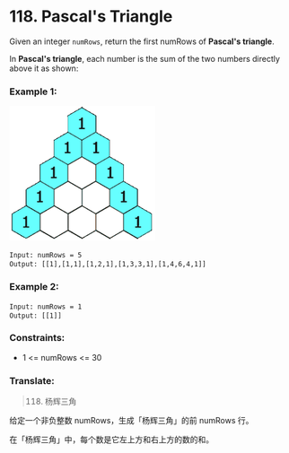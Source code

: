# 118. Pascal's Triangle

Given an integer `numRows`, return the first numRows of **Pascal's triangle**.

In **Pascal's triangle**, each number is the sum of the two numbers directly above it as shown:


### Example 1:

![image description](PascalTriangleAnimated2.gif)

```
Input: numRows = 5
Output: [[1],[1,1],[1,2,1],[1,3,3,1],[1,4,6,4,1]]
```

### Example 2:

```
Input: numRows = 1
Output: [[1]]
```

### Constraints:

* 1 <= numRows <= 30

### Translate:

> 118. 杨辉三角

给定一个非负整数 numRows，生成「杨辉三角」的前 numRows 行。

在「杨辉三角」中，每个数是它左上方和右上方的数的和。
 

